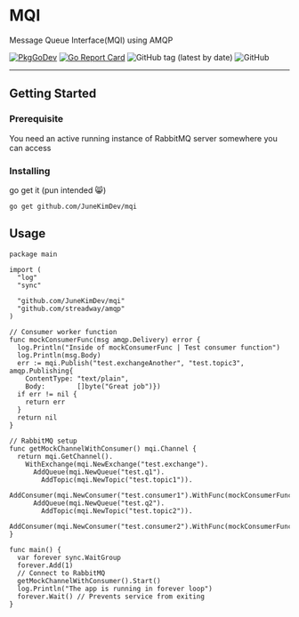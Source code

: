 # MQI

Message Queue Interface(MQI) using AMQP

[![PkgGoDev](https://pkg.go.dev/badge/github.com/JuneKimDev/mqi)](https://pkg.go.dev/github.com/JuneKimDev/mqi)
[![Go Report Card](https://goreportcard.com/badge/github.com/JuneKimDev/mqi)](https://goreportcard.com/report/github.com/JuneKimDev/mqi)
![GitHub tag (latest by date)](https://img.shields.io/github/v/tag/JuneKimDev/mqi)
![GitHub](https://img.shields.io/github/license/JuneKimDev/mqi)

---

## Getting Started

### Prerequisite

You need an active running instance of RabbitMQ server somewhere you can access

### Installing

go get it (pun intended :smile_cat:)

```shell
go get github.com/JuneKimDev/mqi
```

## Usage

```golang
package main

import (
  "log"
  "sync"

  "github.com/JuneKimDev/mqi"
  "github.com/streadway/amqp"
)

// Consumer worker function
func mockConsumerFunc(msg amqp.Delivery) error {
  log.Println("Inside of mockConsumerFunc | Test consumer function")
  log.Println(msg.Body)
  err := mqi.Publish("test.exchangeAnother", "test.topic3", amqp.Publishing{
    ContentType: "text/plain",
    Body:        []byte("Great job")})
  if err != nil {
    return err
  }
  return nil
}

// RabbitMQ setup
func getMockChannelWithConsumer() mqi.Channel {
  return mqi.GetChannel().
    WithExchange(mqi.NewExchange("test.exchange").
      AddQueue(mqi.NewQueue("test.q1").
        AddTopic(mqi.NewTopic("test.topic1")).
        AddConsumer(mqi.NewConsumer("test.consumer1").WithFunc(mockConsumerFunc))).
      AddQueue(mqi.NewQueue("test.q2").
        AddTopic(mqi.NewTopic("test.topic2")).
        AddConsumer(mqi.NewConsumer("test.consumer2").WithFunc(mockConsumerFunc))))
}

func main() {
  var forever sync.WaitGroup
  forever.Add(1)
  // Connect to RabbitMQ
  getMockChannelWithConsumer().Start()
  log.Println("The app is running in forever loop")
  forever.Wait() // Prevents service from exiting
}
```
